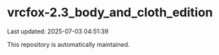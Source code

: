 # vrcfox-2.3_body_and_cloth_edition

Last updated: 2025-07-03 04:51:39

This repository is automatically maintained.
